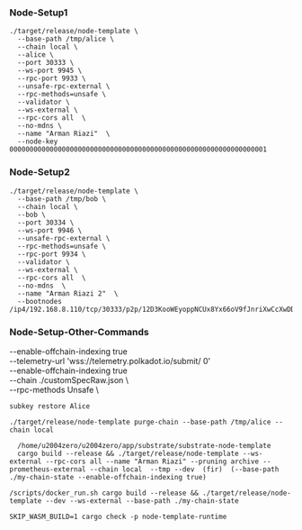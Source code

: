 ### Node-Setup1
```
./target/release/node-template \
  --base-path /tmp/alice \
  --chain local \
  --alice \
  --port 30333 \
  --ws-port 9945 \
  --rpc-port 9933 \
  --unsafe-rpc-external \
  --rpc-methods=unsafe \
  --validator \
  --ws-external \
  --rpc-cors all  \
  --no-mdns \
  --name "Arman Riazi"  \
  --node-key 0000000000000000000000000000000000000000000000000000000000000001 
```

### Node-Setup2
```
./target/release/node-template \
  --base-path /tmp/bob \
  --chain local \
  --bob \
  --port 30334 \
  --ws-port 9946 \
  --unsafe-rpc-external \
  --rpc-methods=unsafe \
  --rpc-port 9934 \
  --validator \
  --ws-external \
  --rpc-cors all  \
  --no-mdns  \
  --name "Arman Riazi 2"  \
  --bootnodes /ip4/192.168.8.110/tcp/30333/p2p/12D3KooWEyoppNCUx8Yx66oV9fJnriXwCcXwDDUA2kj6vnc6iDEp
```

### Node-Setup-Other-Commands  
  --enable-offchain-indexing true \
  --telemetry-url 'wss://telemetry.polkadot.io/submit/ 0' \
  --enable-offchain-indexing true \
  --chain ./customSpecRaw.json \  
  --rpc-methods Unsafe \

```subkey restore Alice```

```./target/release/node-template purge-chain --base-path /tmp/alice --chain local```

```
  /home/u2004zero/u2004zero/app/substrate/substrate-node-template
  cargo build --release && ./target/release/node-template --ws-external --rpc-cors all --name "Arman Riazi" --pruning archive --prometheus-external --chain local  --tmp --dev  (fir)  (--base-path ./my-chain-state --enable-offchain-indexing true)
```

```/scripts/docker_run.sh cargo build --release && ./target/release/node-template --dev --ws-external --base-path ./my-chain-state```

```SKIP_WASM_BUILD=1 cargo check -p node-template-runtime```
